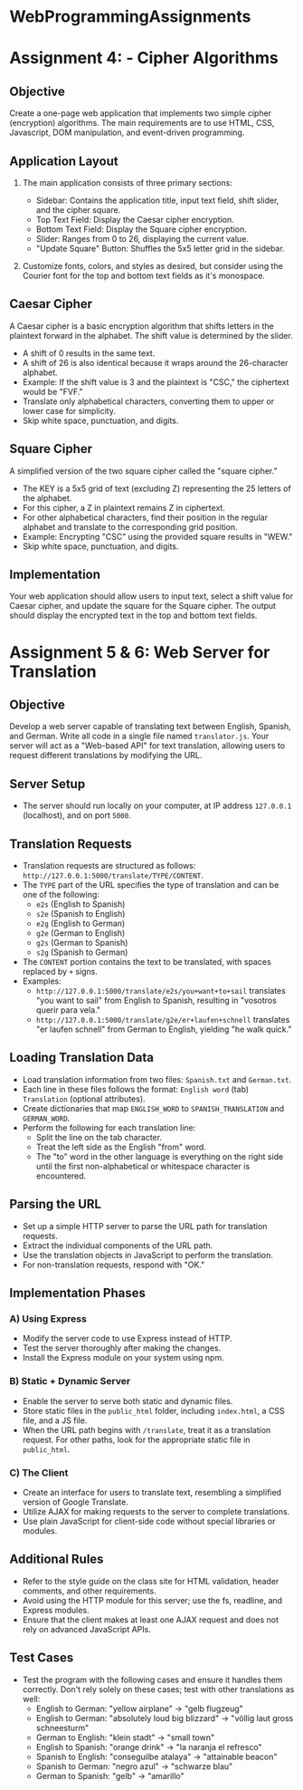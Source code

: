 # WebProgrammingAssignments
# Assignment 4: - Cipher Algorithms

## Objective
Create a one-page web application that implements two simple cipher (encryption) algorithms. The main requirements are to use HTML, CSS, Javascript, DOM manipulation, and event-driven programming.

## Application Layout
1. The main application consists of three primary sections:
   - Sidebar: Contains the application title, input text field, shift slider, and the cipher square.
   - Top Text Field: Display the Caesar cipher encryption.
   - Bottom Text Field: Display the Square cipher encryption.
   - Slider: Ranges from 0 to 26, displaying the current value.
   - "Update Square" Button: Shuffles the 5x5 letter grid in the sidebar.

2. Customize fonts, colors, and styles as desired, but consider using the Courier font for the top and bottom text fields as it's monospace.

## Caesar Cipher
A Caesar cipher is a basic encryption algorithm that shifts letters in the plaintext forward in the alphabet. The shift value is determined by the slider.

- A shift of 0 results in the same text.
- A shift of 26 is also identical because it wraps around the 26-character alphabet.
- Example: If the shift value is 3 and the plaintext is "CSC," the ciphertext would be "FVF."
- Translate only alphabetical characters, converting them to upper or lower case for simplicity.
- Skip white space, punctuation, and digits.

## Square Cipher
A simplified version of the two square cipher called the "square cipher."

- The KEY is a 5x5 grid of text (excluding Z) representing the 25 letters of the alphabet.
- For this cipher, a Z in plaintext remains Z in ciphertext.
- For other alphabetical characters, find their position in the regular alphabet and translate to the corresponding grid position.
- Example: Encrypting "CSC" using the provided square results in "WEW."
- Skip white space, punctuation, and digits.

## Implementation
Your web application should allow users to input text, select a shift value for Caesar cipher, and update the square for the Square cipher. The output should display the encrypted text in the top and bottom text fields.

# Assignment 5 & 6: Web Server for Translation

## Objective
Develop a web server capable of translating text between English, Spanish, and German. Write all code in a single file named `translator.js`. Your server will act as a "Web-based API" for text translation, allowing users to request different translations by modifying the URL.

## Server Setup
- The server should run locally on your computer, at IP address `127.0.0.1` (localhost), and on port `5000`.

## Translation Requests
- Translation requests are structured as follows: `http://127.0.0.1:5000/translate/TYPE/CONTENT`.
- The `TYPE` part of the URL specifies the type of translation and can be one of the following:
    - `e2s` (English to Spanish)
    - `s2e` (Spanish to English)
    - `e2g` (English to German)
    - `g2e` (German to English)
    - `g2s` (German to Spanish)
    - `s2g` (Spanish to German)
- The `CONTENT` portion contains the text to be translated, with spaces replaced by `+` signs.
- Examples:
    - `http://127.0.0.1:5000/translate/e2s/you+want+to+sail` translates "you want to sail" from English to Spanish, resulting in "vosotros querir para vela."
    - `http://127.0.0.1:5000/translate/g2e/er+laufen+schnell` translates "er laufen schnell" from German to English, yielding "he walk quick."

## Loading Translation Data
- Load translation information from two files: `Spanish.txt` and `German.txt`.
- Each line in these files follows the format: `English word` (tab) `Translation` (optional attributes).
- Create dictionaries that map `ENGLISH_WORD` to `SPANISH_TRANSLATION` and `GERMAN_WORD`.
- Perform the following for each translation line:
    - Split the line on the tab character.
    - Treat the left side as the English "from" word.
    - The "to" word in the other language is everything on the right side until the first non-alphabetical or whitespace character is encountered.

## Parsing the URL
- Set up a simple HTTP server to parse the URL path for translation requests.
- Extract the individual components of the URL path.
- Use the translation objects in JavaScript to perform the translation.
- For non-translation requests, respond with "OK."

## Implementation Phases
### A) Using Express
- Modify the server code to use Express instead of HTTP.
- Test the server thoroughly after making the changes.
- Install the Express module on your system using npm.

### B) Static + Dynamic Server
- Enable the server to serve both static and dynamic files.
- Store static files in the `public_html` folder, including `index.html`, a CSS file, and a JS file.
- When the URL path begins with `/translate`, treat it as a translation request. For other paths, look for the appropriate static file in `public_html`.

### C) The Client
- Create an interface for users to translate text, resembling a simplified version of Google Translate.
- Utilize AJAX for making requests to the server to complete translations.
- Use plain JavaScript for client-side code without special libraries or modules.

## Additional Rules
- Refer to the style guide on the class site for HTML validation, header comments, and other requirements.
- Avoid using the HTTP module for this server; use the fs, readline, and Express modules.
- Ensure that the client makes at least one AJAX request and does not rely on advanced JavaScript APIs.

## Test Cases
- Test the program with the following cases and ensure it handles them correctly. Don't rely solely on these cases; test with other translations as well:
    - English to German: "yellow airplane" -> "gelb flugzeug"
    - English to German: "absolutely loud big blizzard" -> "völlig laut gross schneesturm"
    - German to English: "klein stadt" -> "small town"
    - English to Spanish: "orange drink" -> "la naranja el refresco"
    - Spanish to English: "conseguilbe atalaya" -> "attainable beacon"
    - Spanish to German: "negro azul" -> "schwarze blau"
    - German to Spanish: "gelb" -> "amarillo"






